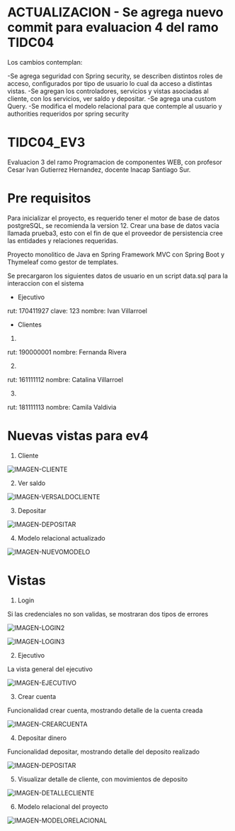 # ACTUALIZACION - Se agrega nuevo commit para evaluacion 4 del ramo TIDC04

Los cambios contemplan: 

-Se agrega seguridad con Spring security, se describen distintos roles de acceso, configurados por tipo de usuario lo cual da acceso a distintas vistas.
-Se agregan los controladores, servicios y vistas asociadas al cliente, con los servicios, ver saldo y depositar. 
-Se agrega una custom Query. 
-Se modifica el modelo relacional para que contemple al usuario y authorities requeridos por spring security

# TIDC04_EV3
Evaluacion 3 del ramo Programacion de componentes WEB, con profesor Cesar Ivan Gutierrez Hernandez, docente Inacap Santiago Sur. 


# Pre requisitos
Para inicializar el proyecto, es requerido tener el motor de base de datos postgreSQL, se recomienda la version 12. 
Crear una base de datos vacia llamada prueba3, esto con el fin de que el proveedor de persistencia cree las entidades y relaciones requeridas. 

Proyecto monolitico de Java en Spring Framework MVC con Spring Boot y Thymeleaf como gestor de templates.

Se precargaron los siguientes datos de usuario en un script data.sql para la interaccion con el sistema

- Ejecutivo 

rut: 170411927
clave: 123
nombre: Ivan Villarroel

- Clientes

1) 
rut: 190000001
nombre: Fernanda Rivera

2)
rut: 161111112
nombre: Catalina Villarroel

3)
rut: 181111113
nombre: Camila Valdivia

# Nuevas vistas para ev4

1) Cliente 

![IMAGEN-CLIENTE](https://github.com/ivillarroelr/TIDC04_EV3/blob/master/readmefiles/cliente.jpg)

2) Ver saldo

![IMAGEN-VERSALDOCLIENTE](https://github.com/ivillarroelr/TIDC04_EV3/blob/master/readmefiles/consultarsaldo.jpg)

3) Depositar

![IMAGEN-DEPOSITAR](https://github.com/ivillarroelr/TIDC04_EV3/blob/master/readmefiles/depositarcliente.jpg)

4) Modelo relacional actualizado


![IMAGEN-NUEVOMODELO](https://github.com/ivillarroelr/TIDC04_EV3/blob/master/readmefiles/nuevomodelo.jpg)

# Vistas

1) Login 

Si las credenciales no son validas, se mostraran dos tipos de errores 

![IMAGEN-LOGIN2](https://github.com/ivillarroelr/TIDC04_EV3/blob/master/readmefiles/login2.jpg)

![IMAGEN-LOGIN3](https://github.com/ivillarroelr/TIDC04_EV3/blob/master/readmefiles/login3.jpg)

2) Ejecutivo 

La vista general del ejecutivo 

![IMAGEN-EJECUTIVO](https://github.com/ivillarroelr/TIDC04_EV3/blob/master/readmefiles/ejecutivo.jpg)

3) Crear cuenta

Funcionalidad crear cuenta, mostrando detalle de la cuenta creada

![IMAGEN-CREARCUENTA](https://github.com/ivillarroelr/TIDC04_EV3/blob/master/readmefiles/crearcuenta.jpg)

4) Depositar dinero

Funcionalidad depositar, mostrando detalle del deposito realizado

![IMAGEN-DEPOSITAR](https://github.com/ivillarroelr/TIDC04_EV3/blob/master/readmefiles/depositar.jpg)

5) Visualizar detalle de cliente, con movimientos de deposito

![IMAGEN-DETALLECLIENTE](https://github.com/ivillarroelr/TIDC04_EV3/blob/master/readmefiles/buscar2.jpg)


6) Modelo relacional del proyecto

![IMAGEN-MODELORELACIONAL](https://github.com/ivillarroelr/TIDC04_EV3/blob/master/readmefiles/modelorelacional.jpg)

